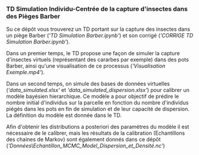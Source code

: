 ### TD Simulation Individu-Centrée de la capture d'insectes dans des Pièges Barber

Su ce dépôt vous trouverez un TD portant sur la capture des insectes dans un piège Barber (*'TD Simulation Barber.ipynb'*) et son corrigé (*'CORRIGE TD Simulation Barber.ipynb'*). 

Dans un premier temps, le TD propose une façon de simuler la capture d'insectes virtuels (représentant des cararbes par exemple) dans des pots Barber, ainsi qu'une visualisation de ce processus (*'Visualisation Exemple.mp4'*). 

Dans un second temps, on simule des bases de données virtuelles (*'data_simulated.xlsx'* et *'data_simulated_dispersion.xlsx'*) pour calibrer un modèle bayésien hierarchique. Ce modèle a pour objectif de prédire le nombre initial d'individus sur la parcelle en fonction du nombre d'individus piégés dans les pots en fin de simulation et de leur capacité de dispersion. La définition du modèle est donnée dans le TD. 

Afin d'obtenir les distributions a posteriori des paramètres du modèle il est nécessaire de le calibrer, mais les résultats de la calibration (Echantillons des chaines de Markov) sont également donnés dans ce dépôt (*'Données\Echantillon_MCMC_Model_Dispersion_et_Densité.nc'*) 
